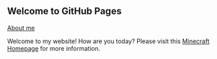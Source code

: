 ## Welcome to GitHub Pages

[About me](about.md)

Welcome to my website! How are you today? Please visit this [Minecraft Homepage](https://www.minecraft.net/en-us/) for more information.

